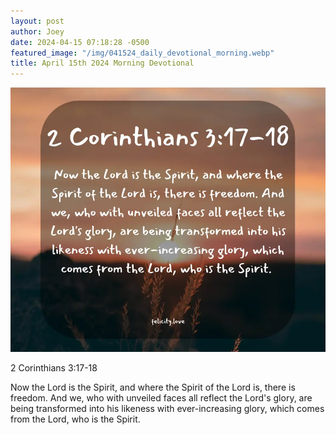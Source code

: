 ```yaml
---
layout: post
author: Joey
date: 2024-04-15 07:18:28 -0500
featured_image: "/img/041524_daily_devotional_morning.webp"
title: April 15th 2024 Morning Devotional
---
```


[![April 15th 2024 Morning Devotional](/img/041524_daily_devotional_morning.webp)](/img/041524_daily_devotional_morning.webp)

2 Corinthians 3:17-18

Now the Lord is the Spirit, and where the Spirit of the Lord is, there is freedom. And we, who with unveiled faces all reflect the Lord's glory, are being transformed into his likeness with ever-increasing glory, which comes from the Lord, who is the Spirit.
